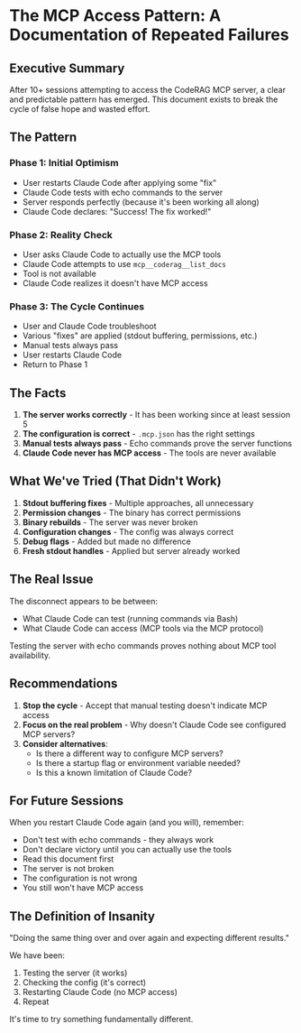 # The MCP Access Pattern: A Documentation of Repeated Failures

## Executive Summary

After 10+ sessions attempting to access the CodeRAG MCP server, a clear and predictable pattern has emerged. This document exists to break the cycle of false hope and wasted effort.

## The Pattern

### Phase 1: Initial Optimism
- User restarts Claude Code after applying some "fix"
- Claude Code tests with echo commands to the server
- Server responds perfectly (because it's been working all along)
- Claude Code declares: "Success! The fix worked!"

### Phase 2: Reality Check
- User asks Claude Code to actually use the MCP tools
- Claude Code attempts to use `mcp__coderag__list_docs`
- Tool is not available
- Claude Code realizes it doesn't have MCP access

### Phase 3: The Cycle Continues
- User and Claude Code troubleshoot
- Various "fixes" are applied (stdout buffering, permissions, etc.)
- Manual tests always pass
- User restarts Claude Code
- Return to Phase 1

## The Facts

1. **The server works correctly** - It has been working since at least session 5
2. **The configuration is correct** - `.mcp.json` has the right settings
3. **Manual tests always pass** - Echo commands prove the server functions
4. **Claude Code never has MCP access** - The tools are never available

## What We've Tried (That Didn't Work)

1. **Stdout buffering fixes** - Multiple approaches, all unnecessary
2. **Permission changes** - The binary has correct permissions
3. **Binary rebuilds** - The server was never broken
4. **Configuration changes** - The config was always correct
5. **Debug flags** - Added but made no difference
6. **Fresh stdout handles** - Applied but server already worked

## The Real Issue

The disconnect appears to be between:
- What Claude Code can test (running commands via Bash)
- What Claude Code can access (MCP tools via the MCP protocol)

Testing the server with echo commands proves nothing about MCP tool availability.

## Recommendations

1. **Stop the cycle** - Accept that manual testing doesn't indicate MCP access
2. **Focus on the real problem** - Why doesn't Claude Code see configured MCP servers?
3. **Consider alternatives**:
   - Is there a different way to configure MCP servers?
   - Is there a startup flag or environment variable needed?
   - Is this a known limitation of Claude Code?

## For Future Sessions

When you restart Claude Code again (and you will), remember:
- Don't test with echo commands - they always work
- Don't declare victory until you can actually use the tools
- Read this document first
- The server is not broken
- The configuration is not wrong
- You still won't have MCP access

## The Definition of Insanity

"Doing the same thing over and over again and expecting different results."

We have been:
1. Testing the server (it works)
2. Checking the config (it's correct)
3. Restarting Claude Code (no MCP access)
4. Repeat

It's time to try something fundamentally different.
